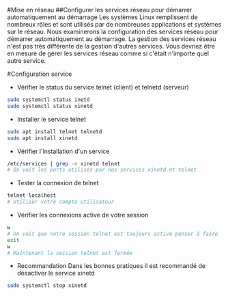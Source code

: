 #Mise en réseau
##Configurer les services réseau pour démarrer automatiquement au démarrage
Les systèmes Linux remplissent de nombreux rôles et sont utilisés par de nombreuses applications et systèmes sur le réseau.
Nous examinerons la configuration des services réseau pour démarrer automatiquement au démarrage.
La gestion des services réseau n'est pas très différente de la gestion d'autres services.
Vous devriez être en mesure de gérer les services réseau comme si c'était n'importe quel autre service.

#Configuration service
- Vérifier le status du service telnet (client) et telnetd (serveur)
```bash
sudo systemctl status inetd
sudo systemctl status xinetd
```

- Installer le service telnet
```bash
sudo apt install telnet telnetd
sudo apt install xinetd
```

- Vérifier l'installation d'un service
```bash
/etc/services | grep -e xinetd telnet
# On voit les ports utilisés par nos services xinetd et telnet
```

- Tester la connexion de telnet
```bash
telnet localhost
# Utiliser votre compte utilisateur
```

- Vérifier les connexions active de votre session
```bash
w
# On voit que notre session telnet est toujours active penser à faire
exit
w
# Maintenant la session telnet est fermée
```

- Recommandation
Dans les bonnes pratiques il est recommandé de désactiver le service xinetd
```bash
sudo systemctl stop xinetd
```
